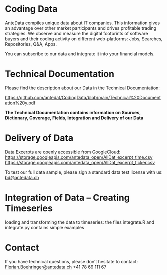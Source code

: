 # Coding Data
AnteData compiles unique data about IT companies. This information gives an advantage over other market participants and drives profitable trading strategies. We observe and measure the digital footprints of software buyers and their coding activity on different web-platforms: Jobs, Searches, Repositories, Q&A, Apps. 

You can subscribe to our data and integrate it into your financial models.

# Technical Documentation

Please find the description about our Data in the Technical Documentation:

https://github.com/antedat/CodingData/blob/main/Technical%20Documentation%20y.pdf

**The Technical Documentation contains information on Sources, Dictionary, Coverage, Fields, Integration and Delivery of our Data**

# Delivery of Data

Data Excerpts are openly accessible from GoogleCloud: <br>
  https://storage.googleapis.com/antedata_open/AllDat_excerpt_time.csv
  https://storage.googleapis.com/antedata_open/AllDat_excerpt_ticker.csv

To test our full data sample, please sign a standard data test license with us: bd@antedata.ch

# Integration of Data – Creating Timeseries 

loading and transforming the data to timeseries:
the files integrate.R and integrate.py contains simple examples 

# Contact
If you have technical questions, please don’t hesitate to contact:
Florian.Boehringer@antedata.ch
+41 78 69 111 67





